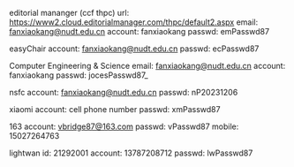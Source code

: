 editorial mananger (ccf thpc)
url:     https://www2.cloud.editorialmanager.com/thpc/default2.aspx
email:   fanxiaokang@nudt.edu.cn
account: fanxiaokang
passwd:  emPasswd87

easyChair
account: fanxiaokang@nudt.edu.cn
passwd:  ecPasswd87

Computer Engineering & Science
email:   fanxiaokang@nudt.edu.cn
account: fanxiaokang
passwd:  jocesPasswd87_

nsfc
account: fanxiaokang@nudt.edu.cn
passwd:  nP20231206

xiaomi
account: cell phone number
passwd:  xmPasswd87

163
account: vbridge87@163.com
passwd:  vPasswd87
mobile:  15027264763

lightwan
id:      21292001
account: 13787208712
passwd:  lwPasswd87
